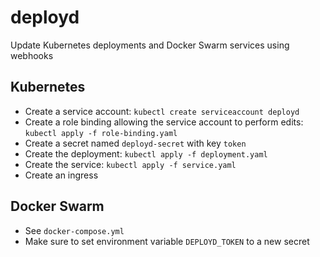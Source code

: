 # deployd

Update Kubernetes deployments and Docker Swarm services using webhooks


## Kubernetes

- Create a service account:
  `kubectl create serviceaccount deployd`
- Create a role binding allowing the service account to perform edits:
  `kubectl apply -f role-binding.yaml`
- Create a secret named `deployd-secret` with key `token`
- Create the deployment:
  `kubectl apply -f deployment.yaml`
- Create the service:
  `kubectl apply -f service.yaml`
- Create an ingress

## Docker Swarm

- See `docker-compose.yml`
- Make sure to set environment variable `DEPLOYD_TOKEN` to a new secret
